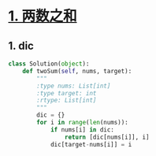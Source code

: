 # [1. 两数之和](https://leetcode-cn.com/problems/two-sum/)

## 1. dic

```python
class Solution(object):
    def twoSum(self, nums, target):
        """
        :type nums: List[int]
        :type target: int
        :rtype: List[int]
        """
        dic = {}
        for i in range(len(nums)):
            if nums[i] in dic:
                return [dic[nums[i]], i]
            dic[target-nums[i]] = i

```

